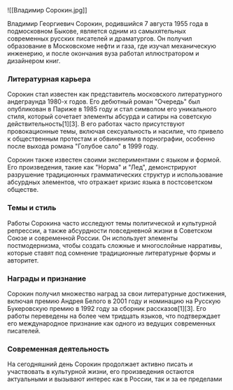 ![[Владимир Сорокин.jpg]]

Владимир Георгиевич Сорокин, родившийся 7 августа 1955 года в подмосковном Быкове, является одним из самыхятельных современных русских писателей и драматургов. Он получил образование в Московскоме нефти и газа, где изучал механическую инженерию, и после окончания вуза работал иллюстратором и дизайнером книг.

### **Литературная карьера**

Сорокин стал известен как представитель московского литературного андеграунда 1980-х годов. Его дебютный роман "Очередь" был опубликован в Париже в 1985 году и стал символом его уникального стиля, который сочетает элементы абсурда и сатиры на советскую действительность[1][3]. В его работах часто присутствуют провокационные темы, включая сексуальность и насилие, что привело к общественным протестам и обвинениям в порнографии, особенно после выхода романа "Голубое сало" в 1999 году.

Сорокин также известен своими экспериментами с языком и формой. Его произведения, такие как "Норма" и "Лед", демонстрируют разрушение традиционных грамматических структур и использование абсурдных элементов, что отражает кризис языка в постсоветском обществе.

### **Темы и стиль**

Работы Сорокина часто исследуют темы политической и культурной репрессии, а также абсурдности повседневной жизни в Советском Союзе и современной России. Он использует элементы постмодернизма, чтобы создать сложные и многослойные нарративы, которые ставят под сомнение традиционные литературные формы и авторитет.

### **Награды и признание**

Сорокин получил множество наград за свои литературные достижения, включая премию Андрея Белого в 2001 году и номинацию на Русскую Букеровскую премию в 1992 году за сборник рассказов[1][3]. Его работы переведены на более чем тридцать языков, что подтверждает его международное признание как одного из ведущих современных писателей.

### **Современная деятельность**

На сегодняшний день Сорокин продолжает активно писать и участвовать в культурной жизни, его произведения остаются актуальными и вызывают интерес как в России, так и за ее пределами